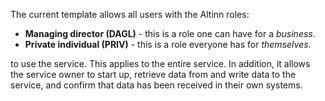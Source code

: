 The current template allows all users with the Altinn roles:
-  **Managing director (DAGL)** - this is a role one can have for a _business_.
-  **Private individual (PRIV)** - this is a role everyone has for _themselves_.

to use the service. This applies to the entire service. In addition, it allows the service owner to start up, retrieve data from and write data to the service, and confirm that data has been received in their own systems.